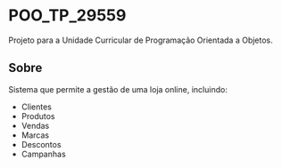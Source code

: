 # POO_TP_29559
Projeto para a Unidade Curricular de Programação Orientada a Objetos.

## Sobre
Sistema que permite a gestão de uma loja online, incluindo:
- Clientes
- Produtos
- Vendas
- Marcas
- Descontos
- Campanhas

